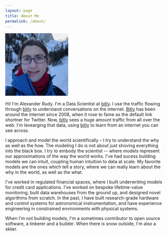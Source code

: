 ```yaml
---
layout: page
title: About Me
permalink: /about/
---
```


<div class='image-box'>
    <img width='200px' src='/images/alexrudy.jpeg'>
</div>


Hi! I'm Alexander Rudy. I'm a Data Scientist at [bitly][]. I use the traffic flowing through [bitly][] to understand conversations on the internet. [Bitly][bitly] has been around the internet since 2008, when it rose to fame as the default link shortner for Twitter. Now, [bitly][] sees a huge amount traffic from all over the web. I'm levearging that data, using [bitly][] to learn from an internet you can see across.

I approach and model the world scientifically – I try to understand the why as well as the how. The modeling I do
is not about just shoving everything into the black box. I try to embody the scientist -- where models represent our
approximations of the way the world works. I've had sucess building models we can intuit, coupling human intuition to
data at scale. My favorite models are the ones which tell a story, where we can really learn about the why in the world,
as well as the what.

I've worked in regulated financial spaces, where I built underwriting models for credit card applications. I've worked on bespoke lifetime-value monitoring, built data warehouses from the ground up, and designed novel algorithms from scratch. In the past, I have built research-grade hardware and control systems for astronomical instrumentation, and have experience engineering in constrained environments with physical systems. 

When I'm not building models, I'm a sometimes contributor to open source software, a tinkerer and a builder. When there
is snow outside, I'm also a skiier.

[bitly]: https://bitly.com